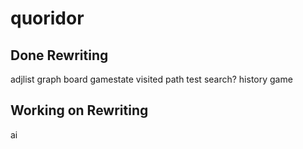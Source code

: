 # quoridor

## Done Rewriting
adjlist
graph
board
gamestate
visited
path
test
search?
history
game

## Working on Rewriting
ai
